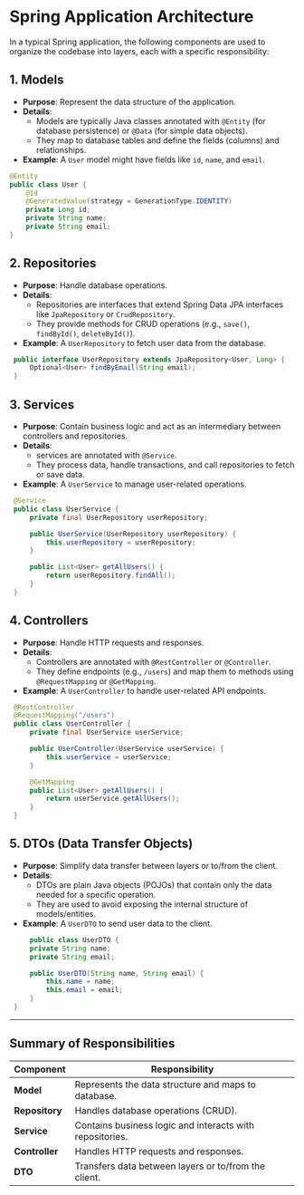 # Spring Application Architecture

In a typical Spring application, the following components are used to organize the codebase into layers, each with a specific responsibility:

## 1. **Models**
   - **Purpose**: Represent the data structure of the application.
   - **Details**:
     - Models are typically Java classes annotated with `@Entity` (for database persistence) or `@Data` (for simple data objects).
     - They map to database tables and define the fields (columns) and relationships.
   - **Example**: A `User` model might have fields like `id`, `name`, and `email`.

   ```java
   @Entity
   public class User {
       @Id
       @GeneratedValue(strategy = GenerationType.IDENTITY)
       private Long id;
       private String name;
       private String email;
   }
   ```

## 2. **Repositories**
   - **Purpose**: Handle database operations.
   - **Details**:
     - Repositories are interfaces that extend Spring Data JPA interfaces like `JpaRepository` or `CrudRepository`.
     - They provide methods for CRUD operations (e.g., `save()`, `findById()`, `deleteById()`).
   - **Example**: A `UserRepository` to fetch user data from the database.

   ```java
    public interface UserRepository extends JpaRepository<User, Long> {
        Optional<User> findByEmail(String email);
    }
   ```

## 3. **Services**
   - **Purpose**: Contain business logic and act as an intermediary between controllers and repositories.
   - **Details**:
     - services are annotated with `@Service`.
     - They process data, handle transactions, and call repositories to fetch or save data.
   - **Example**: A `UserService` to manage user-related operations.

   ```java
    @Service
    public class UserService {
        private final UserRepository userRepository;

        public UserService(UserRepository userRepository) {
            this.userRepository = userRepository;
        }

        public List<User> getAllUsers() {
            return userRepository.findAll();
        }
    }
   ```

## 4. **Controllers**
   - **Purpose**: Handle HTTP requests and responses.
   - **Details**:
     - Controllers are annotated with `@RestController` or `@Controller`.
     - They define endpoints (e.g., `/users`) and map them to methods using `@RequestMapping` or `@GetMapping`.
   - **Example**: A `UserController` to handle user-related API endpoints.

   ```java
    @RestController
    @RequestMapping("/users")
    public class UserController {
        private final UserService userService;

        public UserController(UserService userService) {
            this.userService = userService;
        }

        @GetMapping
        public List<User> getAllUsers() {
            return userService.getAllUsers();
        }
    }
   ```

## 5. **DTOs (Data Transfer Objects)**
   - **Purpose**: Simplify data transfer between layers or to/from the client.
   - **Details**:
     - DTOs are plain Java objects (POJOs) that contain only the data needed for a specific operation.
     - They are used to avoid exposing the internal structure of models/entities.
   - **Example**: A `UserDTO` to send user data to the client.

   ```java
        public class UserDTO {
        private String name;
        private String email;

        public UserDTO(String name, String email) {
            this.name = name;
            this.email = email;
        }
    }
   ```

---

## Summary of Responsibilities

| Component | Responsibility |
| --- | --- |
| **Model** | Represents the data structure and maps to database. |
| **Repository** | Handles database operations (CRUD). |
| **Service** | Contains business logic and interacts with repositories. |
| **Controller** | Handles HTTP requests and responses. |
| **DTO** | Transfers data between layers or to/from the client. |